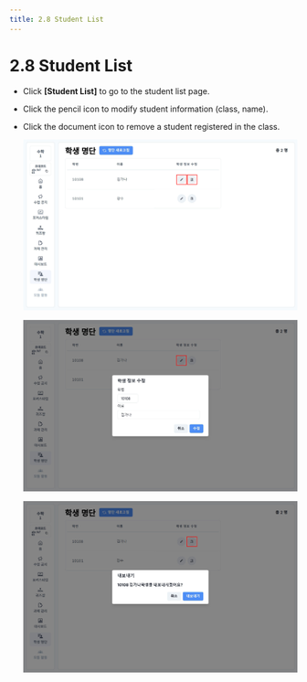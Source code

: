 ```yaml
---
title: 2.8 Student List
---
```


# 2.8 Student List

- Click **\[Student List]** to go to the student list page.
- Click the pencil icon to modify student information (class, name).
- Click the document icon to remove a student registered in the class.

  ![](/img/teacher_2-8_01.jpg)

  ![](/img/teacher_2-8_02.jpg)

  ![](/img/teacher_2-8_03.jpg)
